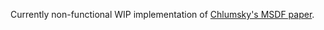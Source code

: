 Currently non-functional WIP implementation of [Chlumsky's MSDF paper][msdf-paper].

[msdf-paper]: https://github.com/Chlumsky/msdfgen/files/3050967/thesis.pdf "Shape Decomposition for Multi-channel Distance Field"

